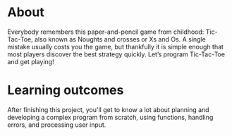 # About

Everybody remembers this paper-and-pencil game from childhood: Tic-Tac-Toe, also known as Noughts and crosses or Xs and Os. 
A single mistake usually costs you the game, but thankfully it is simple enough that most players discover the best strategy quickly. 
Let’s program Tic-Tac-Toe and get playing!

# Learning outcomes

After finishing this project, you'll get to know a lot about planning and developing a complex program from scratch, using functions, handling errors, and processing user input.
